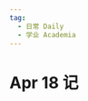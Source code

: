 ```yaml
---
tag:
  - 日常 Daily
  - 学业 Academia
---
```


# Apr 18 记
<Audio src="http://files.makabaka1880.xyz/static/hosted/blog/2025/Apr/Welcome%20Home,%20Son%20(Remastered).m4a" fileName="Welcome Home, Son (Remastered) - Radical Faces"/>

二模也算是考完啦 人也算是快要裂开啦哈哈哈哈哈哈

## 0x00 期中过半
中考也快到了 可能站长要消失一会儿🤣很不妙了 这次化学炸了

## 0x01 祝ITED站长生日快乐🎉
[ITED站原文](https://itedev.com/article/ramblings/208.html)

## 0x02 近期项目
- [网盘在此](https://files.makabaka1880.xyz)
- [PyLambda解释器](https://pylambda.makabaka1880.xyz)
- [PromptCraft基础设施](https://promptcraft.makabaka1880.xyz)
- [A Feature 协同开发](https://afeather.cn)